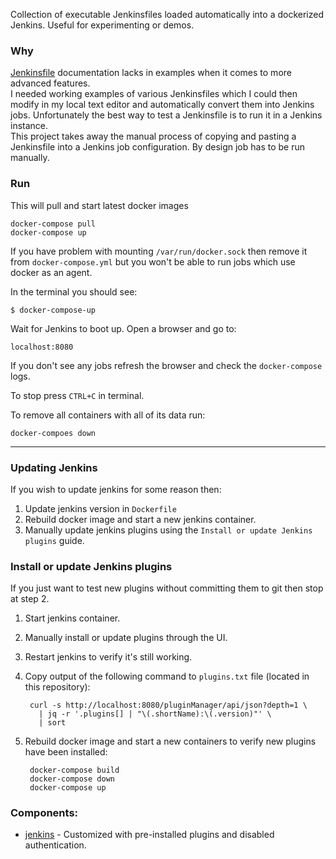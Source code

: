 Collection of executable Jenkinsfiles loaded automatically into a dockerized Jenkins.
Useful for experimenting or demos.

### Why

[Jenkinsfile](https://jenkins.io/doc/book/pipeline/jenkinsfile/) documentation lacks in examples when it comes to more advanced features.  
I needed working examples of various Jenkinsfiles which I could then modify in my local text editor and automatically convert them into Jenkins jobs.
Unfortunately the best way to test a Jenkinsfile is to run it in a Jenkins instance.  
This project takes away the manual process of copying and pasting a Jenkinsfile into a Jenkins job configuration.
By design job has to be run manually.

### Run

This will pull and start latest docker images

    docker-compose pull
    docker-compose up
   
If you have problem with mounting `/var/run/docker.sock` then remove it from `docker-compose.yml` but you won't be able to run jobs which use docker as an agent.

In the terminal you should see:

    $ docker-compose-up

Wait for Jenkins to boot up. Open a browser and go to:

    localhost:8080
    
If you don't see any jobs refresh the browser and check the `docker-compose` logs.

To stop press `CTRL+C` in terminal.  

To remove all containers with all of its data run:

    docker-compoes down

---

### Updating Jenkins

If you wish to update jenkins for some reason then:

1. Update jenkins version in `Dockerfile`
2. Rebuild docker image and start a new jenkins container.
3. Manually update jenkins plugins using the `Install or update Jenkins plugins` guide.

### Install or update Jenkins plugins

If you just want to test new plugins without committing them to git then stop at step 2.

1. Start jenkins container.
2. Manually install or update plugins through the UI.
3. Restart jenkins to verify it's still working.
4. Copy output of the following command to `plugins.txt` file (located in this repository):

        curl -s http://localhost:8080/pluginManager/api/json?depth=1 \
          | jq -r '.plugins[] | "\(.shortName):\(.version)"' \
          | sort
    
5. Rebuild docker image and start a new containers to verify new plugins have been installed:

        docker-compose build
        docker-compose down
        docker-compose up
        
### Components:
  - [jenkins](https://hub.docker.com/_/jenkins/) - Customized with pre-installed plugins and disabled authentication.
  

